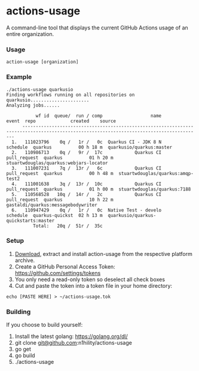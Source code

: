 # actions-usage
A command-line tool that displays the current GitHub Actions usage of an entire organization. 

### Usage

```
action-usage [organization]
```

### Example

```
./actions-usage quarkusio
Finding workflows running on all repositories on quarkusio......................
Analyzing jobs......

           wf id  queue/  run / comp                  name          event  repo             created    source
      -----------------------------------------------------------------------------------------------------------------------------------------
  1.   111023796    0q /   1r /   0c  Quarkus CI - JDK 8 N       schedule  quarkus          00 h 18 m  quarkusio/quarkus:master
  2.   110986713    0q /   9r /  17c            Quarkus CI   pull_request  quarkus          01 h 20 m  stuartwdouglas/quarkus:webjars-locator
  3.   111007231    7q /  13r /   6c            Quarkus CI   pull_request  quarkus          00 h 48 m  stuartwdouglas/quarkus:amqp-test2
  4.   111001638    3q /  13r /  10c            Quarkus CI   pull_request  quarkus          01 h 00 m  stuartwdouglas/quarkus:7188
  5.   110568528   10q /  14r /   2c            Quarkus CI   pull_request  quarkus          10 h 22 m  gastaldi/quarkus:messagebodywriter
  6.   110947429    0q /   1r /   0c  Native Test - develo       schedule  quarkus-quickst  02 h 13 m  quarkusio/quarkus-quickstarts:master
          Total:   20q /  51r /  35c

```

### Setup

1. [Download](https://github.com/n1hility/actions-usage/releases/tag/v0.1.0), extract and install action-usage from the respective platform archive.
2. Create a GitHub Personal Access Token: https://github.com/settings/tokens
3. You only need a read-only token so deselect all check boxes
4. Cut and paste the token into a token file in your home directory:

```
echo [PASTE HERE] > ~/actions-usage.tok
```

### Building 

If you choose to build yourself:

1. Install the latest golang: https://golang.org/dl/
2. git clone git@github.com:n1hility/actions-usage
3. go get
4. go build
5. ./actions-usage

